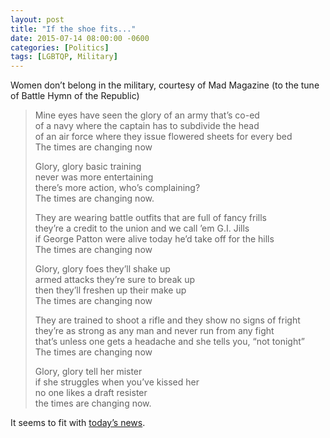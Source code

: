 ```yaml
---
layout: post
title: "If the shoe fits..."
date: 2015-07-14 08:00:00 -0600
categories: [Politics]
tags: [LGBTQP, Military]
---
```


Women don’t belong in the military, courtesy of Mad Magazine (to the tune of Battle Hymn of the Republic)

> Mine eyes have seen the glory of an army that’s co-ed  
> of a navy where the captain has to subdivide the head  
> of an air force where they issue flowered sheets for every bed  
> The times are changing now  
> 
> Glory, glory basic training  
> never was more entertaining  
> there’s more action, who’s complaining?  
> The times are changing now.  
> 
> They are wearing battle outfits that are full of fancy frills  
> they’re a credit to the union and we call ’em G.I. Jills  
> if George Patton were alive today he’d take off for the hills  
> The times are changing now  
> 
> Glory, glory foes they’ll shake up  
> armed attacks they’re sure to break up  
> then they’ll freshen up their make up  
> The times are changing now  
> 
> They are trained to shoot a rifle and they show no signs of fright  
> they’re as strong as any man and never run from any fight  
> that’s unless one gets a headache and she tells you, “not tonight”  
> The times are changing now  
> 
> Glory, glory tell her mister  
> if she struggles when you’ve kissed her  
> no one likes a draft resister  
> the times are changing now.

It seems to fit with [today’s news](http://www.washingtonpost.com/politics/pentagon-to-allow-transgender-members-to-serve-openly/2015/07/13/fe9b054a-298d-11e5-a5ea-cf74396e59ec_story.html).
